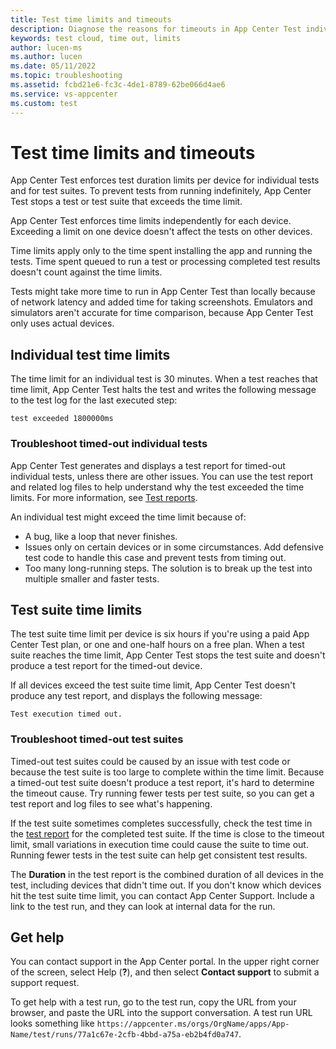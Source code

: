 ```yaml
---
title: Test time limits and timeouts
description: Diagnose the reasons for timeouts in App Center Test individual tests and test suites.
keywords: test cloud, time out, limits
author: lucen-ms
ms.author: lucen
ms.date: 05/11/2022
ms.topic: troubleshooting
ms.assetid: fcbd21e6-fc3c-4de1-8789-62be066d4ae6
ms.service: vs-appcenter
ms.custom: test
---
```


# Test time limits and timeouts

App Center Test enforces test duration limits per device for individual tests and for test suites. To prevent tests from running indefinitely, App Center Test stops a test or test suite that exceeds the time limit.

App Center Test enforces time limits independently for each device. Exceeding a limit on one device doesn't affect the tests on other devices.

Time limits apply only to the time spent installing the app and running the tests. Time spent queued to run a test or processing completed test results doesn't count against the time limits.

Tests might take more time to run in App Center Test than locally because of network latency and added time for taking screenshots. Emulators and simulators aren't accurate for time comparison, because App Center Test only uses actual devices.

## Individual test time limits

The time limit for an individual test is 30 minutes. When a test reaches that time limit, App Center Test halts the test and writes the following message to the test log for the last executed step:

```text
test exceeded 1800000ms
```

### Troubleshoot timed-out individual tests

App Center Test generates and displays a test report for timed-out individual tests, unless there are other issues. You can use the test report and related log files to help understand why the test exceeded the time limits. For more information, see [Test reports](../test-reports.md).

An individual test might exceed the time limit because of:

- A bug, like a loop that never finishes.
- Issues only on certain devices or in some circumstances. Add defensive test code to handle this case and prevent tests from timing out.
- Too many long-running steps. The solution is to break up the test into multiple smaller and faster tests.

## Test suite time limits

The test suite time limit per device is six hours if you're using a paid App Center Test plan, or one and one-half hours on a free plan. When a test suite reaches the time limit, App Center Test stops the test suite and doesn't produce a test report for the timed-out device.

If all devices exceed the test suite time limit, App Center Test doesn't produce any test report, and displays the following message:

```text
Test execution timed out.
```

### Troubleshoot timed-out test suites

Timed-out test suites could be caused by an issue with test code or because the test suite is too large to complete within the time limit. Because a timed-out test suite doesn't produce a test report, it's hard to determine the timeout cause. Try running fewer tests per test suite, so you can get a test report and log files to see what's happening.

If the test suite sometimes completes successfully, check the test time in the [test report](../test-reports.md) for the completed test suite. If the time is close to the timeout limit, small variations in execution time could cause the suite to time out. Running fewer tests in the test suite can help get consistent test results.

The **Duration** in the test report is the combined duration of all devices in the test, including devices that didn't time out. If you don't know which devices hit the test suite time limit, you can contact App Center Support. Include a link to the test run, and they can look at internal data for the run.

## Get help

You can contact support in the App Center portal. In the upper right corner of the screen, select Help (**?**), and then select **Contact support** to submit a support request.

To get help with a test run, go to the test run, copy the URL from your browser, and paste the URL into the support conversation. A test run URL looks something like `https://appcenter.ms/orgs/OrgName/apps/App-Name/test/runs/77a1c67e-2cfb-4bbd-a75a-eb2b4fd0a747`.
